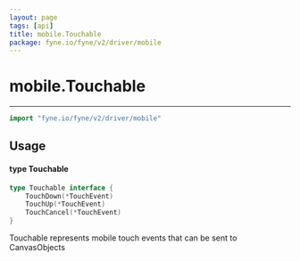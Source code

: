 ```yaml
---
layout: page
tags: [api]
title: mobile.Touchable
package: fyne.io/fyne/v2/driver/mobile
---
```


# mobile.Touchable
---
```go
import "fyne.io/fyne/v2/driver/mobile"
```

## Usage

#### type Touchable

```go
type Touchable interface {
	TouchDown(*TouchEvent)
	TouchUp(*TouchEvent)
	TouchCancel(*TouchEvent)
}
```

Touchable represents mobile touch events that can be sent to CanvasObjects
